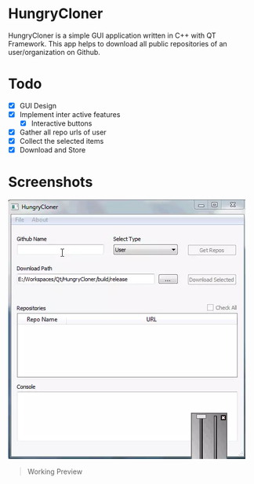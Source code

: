 # HungryCloner

HungryCloner is a simple GUI application written in C++ with QT Framework. This app helps to download all public repositories of an user/organization on Github.

# Todo
- [x] GUI Design
- [x] Implement inter active features
    - [x] Interactive buttons
- [x] Gather all repo urls of user
- [x] Collect the selected items
- [x] Download and Store

# Screenshots
![](./screenshots/preview.webp)
> Working Preview
